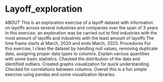 # Layoff_exploration
ABOUT
This is an exploration exercise of a layoff dataset with information on layoffs across several industries and companies over the span of 3 years
In this exercise, an exploration was be carried out to find industries with the most amount of layoffs and industries with the least amount of layoffs
The time frame starts at March, 2020 and ends March, 2023.
Procedures
For this exercise, I clean the dataset by handling null values, removing duplicate data, assigning proper data types to columns.
Explain various quantities with some basic statistics.
Checked the distribution of the data and identified outliers.
Created graphs visualization for quick understanding.
Checked for correlations between columns.
Overall this is a fun simple exercise using pandas and some visualization libraries.

